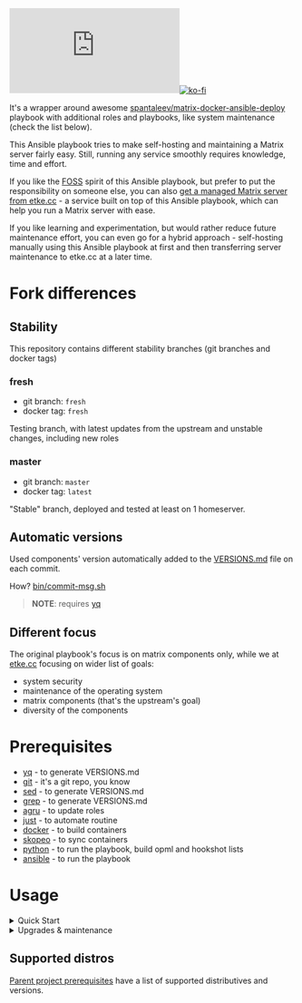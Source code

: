 [![Matrix](https://img.shields.io/matrix/news:etke.cc?logo=matrix&server_fqdn=matrix.org&style=for-the-badge)](https://matrix.to/#/#discussion:etke.cc)[![ko-fi](https://ko-fi.com/img/githubbutton_sm.svg)](https://ko-fi.com/etkecc)

It's a wrapper around awesome [spantaleev/matrix-docker-ansible-deploy](https://github.com/spantaleev/matrix-docker-ansible-deploy) playbook
with additional roles and playbooks, like system maintenance (check the list below).

This Ansible playbook tries to make self-hosting and maintaining a Matrix server fairly easy. Still, running any service smoothly requires knowledge, time and effort.

If you like the [FOSS](https://en.wikipedia.org/wiki/Free_and_open-source_software) spirit of this Ansible playbook, but prefer to put the responsibility on someone else, you can also [get a managed Matrix server from etke.cc](https://etke.cc/) - a service built on top of this Ansible playbook, which can help you run a Matrix server with ease.

If you like learning and experimentation, but would rather reduce future maintenance effort, you can even go for a hybrid approach - self-hosting manually using this Ansible playbook at first and then transferring server maintenance to etke.cc at a later time.

# Fork differences

## Stability

This repository contains different stability branches (git branches and docker tags)

### fresh

* git branch: `fresh`
* docker tag: `fresh`

Testing branch, with latest updates from the upstream and unstable changes, including new roles

### master

* git branch: `master`
* docker tag: `latest`

"Stable" branch, deployed and tested at least on 1 homeserver.

## Automatic versions

Used components' version automatically added to the [VERSIONS.md](./VERSIONS.md) file on each commit.

How? [bin/commit-msg.sh](./bin/commit-msg.sh)

> **NOTE**: requires [yq](https://github.com/mikefarah/yq)

## Different focus

The original playbook's focus is on matrix components only, while we at [etke.cc](https://etke.cc) focusing on wider list of goals:

* system security
* maintenance of the operating system
* matrix components (that's the upstream's goal)
* diversity of the components

</details>

# Prerequisites

* [yq](https://github.com/mikefarah/yq) - to generate VERSIONS.md
* [git](https://git-scm.com/) - it's a git repo, you know
* [sed](https://en.wikipedia.org/wiki/Sed) - to generate VERSIONS.md
* [grep](https://en.wikipedia.org/wiki/Grep) - to generate VERSIONS.md
* [agru](https://gitlab.com/etke.cc/int/agru) - to update roles
* [just](https://just.systems/man/en/) - to automate routine
* [docker](https://www.docker.com/) - to build containers
* [skopeo](https://github.com/containers/skopeo) - to sync containers
* [python](https://www.python.org/) - to run the playbook, build opml and hookshot lists
* [ansible](https://www.ansible.com/) - to run the playbook

# Usage

<details>
<summary>Quick Start</summary>

1. Decide what the domain name will be used for your matrix server ("pretty" domain, like "gitlab.com" or "issuperstar.com" so your mxid will be like "@john:issuperstar.com"), replace `DOMAIN` below with that domain name
2. Run the following commands and read instructions

```bash
# clone that repo
git clone https://gitlab.com/etke.cc/ansible.git
cd ansible

# pull the spantaleev/matrix-docker-ansible-deploy repo and other dependency roles
just dependencies

# create directory for your server config
mkdir inventory/host_vars/DOMAIN

# copy the example configs
cp upstream/examples/hosts inventory/hosts
cp upstream/examples/vars.yml inventory/host_vars/DOMAIN/

# edit inventory file and put your server connection details (vim is optional, aye).
# note: replace matrix.<your-domain> with your DOMAIN (tbh, you dont need matrix. prefix here, so you may remove it, too)
vim inventory/hosts

# edit your server configuration file (vim is optional here)
vim inventory/host_vars/DOMAIN/vars.yml
```

and now, follow the [spantaleev/matrix-docker-ansible-deploy documentation](https://github.com/spantaleev/matrix-docker-ansible-deploy/blob/master/docs/README.md)

**NOTE**: For initial server setup use playbook `play/all.yml` (yep, with tags as described in parent project's documentation),
after that you can use playbook `play/matrix.yml`, here is the list of commands to finish initial setup

```bash
# Moving to the grand finale

# Run server setup
ansible-playbook play/all.yml -t setup-all

# create users, configure dimension, etc. - do all the stuff

# Start the server
ansible-playbook play/matrix.yml -t start

# Check if it works
ansible-playbook play/matrix.yml -t self-check
```

</details>

<details>
<summary>Upgrades & maintenance</summary>

New versions of matrix-related software are releaseed very often, so to stay up to date, follow these steps:

* Check parent project's [CHANGELOG](https://github.com/spantaleev/matrix-docker-ansible-deploy/blob/master/CHANGELOG.md) for news
* Upgrade playbooks and roles with `git pull`
* **Don't forget to carefully read the changelog**, because it may contain breaking changes!
* Run the upgrade: `ansible-playbook play/all.yml -t setup-all,start`
* Check if it works as expected: `ansible-playbook play/matrix.yml -t self-check`

### Full maintenance cycle:

1. Run all playbooks (including cleanup tasks)
2. Run rust-synapse-compress-state
3. Run postgres full vacuum.

```bash
ansible-playbook play/all.yml -l DOMAIN -t setup-all
ansible-playbook play/all.yml -l DOMAIN -t rust-synapse-compress-state -e matrix_synapse_rust_synapse_compress_state_find_rooms_command_wait_time=86400 -e matrix_synapse_rust_synapse_compress_state_compress_room_time=86400 -e matrix_synapse_rust_synapse_compress_state_psql_import_time=86400
ansible-playbook play/all.yml -l DOMAIN -t run-postgres-vacuum
ansible-playbook play/all.yml -l DOMAIN -t restart-all
```
</details>

## Supported distros

[Parent project prerequisites](https://github.com/spantaleev/matrix-docker-ansible-deploy/blob/master/docs/prerequisites.md#prerequisites) have a list of supported distributives and versions.
